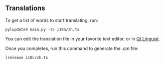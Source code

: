 Translations
------------

To get a list of words to start translating, run:

    pylupdate4 main.py -ts i18n/zh.ts

You can edit the translation file in your favorite text editor, or in
[Qt Linguist](https://code.google.com/p/qtlinguistdownload/).

Once you completes, run this command to generate the .qm file:

    lrelease i18n/zh.ts

